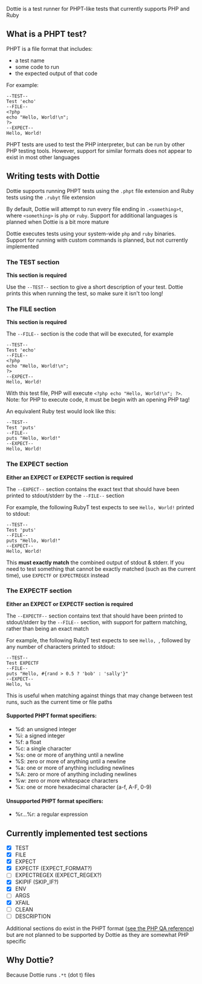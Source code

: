 ---
---
Dottie is a test runner for PHPT-like tests that currently supports PHP and Ruby

## What is a PHPT test?

PHPT is a file format that includes:

- a test name
- some code to run
- the expected output of that code

For example:

```phpt
--TEST--
Test 'echo'
--FILE--
<?php
echo "Hello, World!\n";
?>
--EXPECT--
Hello, World!
```

PHPT tests are used to test the PHP interpreter, but can be run by other PHP testing tools. However, support for similar formats does not appear to exist in most other languages

## Writing tests with Dottie

Dottie supports running PHPT tests using the `.phpt` file extension and Ruby tests using the `.rubyt` file extension

By default, Dottie will attempt to run every file ending in `.<something>t`, where `<something>` is `php` or `ruby`. Support for additional languages is planned when Dottie is a bit more mature

Dottie executes tests using your system-wide `php` and `ruby` binaries. Support for running with custom commands is planned, but not currently implemented

### The TEST section

**This section is required**

Use the `--TEST--` section to give a short description of your test. Dottie prints this when running the test, so make sure it isn't too long!

### The FILE section

**This section is required**

The `--FILE--` section is the code that will be executed, for example

```phpt
--TEST--
Test 'echo'
--FILE--
<?php
echo "Hello, World!\n";
?>
--EXPECT--
Hello, World!
```

With this test file, PHP will execute `<?php echo "Hello, World!\n"; ?>`. Note: for PHP to execute code, it must be begin with an opening PHP tag!

An equivalent Ruby test would look like this:

```rubyt
--TEST--
Test 'puts'
--FILE--
puts "Hello, World!"
--EXPECT--
Hello, World!
```

### The EXPECT section

**Either an EXPECT or EXPECTF section is required**

The `--EXPECT--` section contains the exact text that should have been printed to stdout/stderr by the `--FILE--` section

For example, the following RubyT test expects to see `Hello, World!` printed to stdout:

```rubyt
--TEST--
Test 'puts'
--FILE--
puts "Hello, World!"
--EXPECT--
Hello, World!
```

This **must exactly match** the combined output of stdout & stderr. If you need to test something that cannot be exactly matched (such as the current time), use `EXPECTF` or `EXPECTREGEX` instead

### The EXPECTF section

**Either an EXPECT or EXPECTF section is required**

The `--EXPECTF--` section contains text that should have been printed to stdout/stderr by the `--FILE--` section, with support for pattern matching, rather than being an exact match

For example, the following RubyT test expects to see `Hello, `, followed by any number of characters printed to stdout:

```rubyt
--TEST--
Test EXPECTF
--FILE--
puts "Hello, #{rand > 0.5 ? 'bob' : 'sally'}"
--EXPECT--
Hello, %s
```

This is useful when matching against things that may change between test runs, such as the current time or file paths

#### Supported PHPT format specifiers:

- %d: an unsigned integer
- %i: a signed integer
- %f: a float
- %c: a single character
- %s: one or more of anything until a newline
- %S: zero or more of anything until a newline
- %a: one or more of anything including newlines
- %A: zero or more of anything including newlines
- %w: zero or more whitespace characters
- %x: one or more hexadecimal character (a-f, A-F, 0-9)

#### Unsupported PHPT format specifiers:

- %r...%r: a regular expression

## Currently implemented test sections

- [x] TEST
- [x] FILE
- [x] EXPECT
- [x] EXPECTF (EXPECT_FORMAT?)
- [ ] EXPECTREGEX (EXPECT_REGEX?)
- [x] SKIPIF (SKIP_IF?)
- [x] ENV
- [ ] ARGS
- [x] XFAIL
- [ ] CLEAN
- [ ] DESCRIPTION

Additional sections do exist in the PHPT format ([see the PHP QA reference](https://qa.php.net/phpt_details.php)) but are not planned to be supported by Dottie as they are somewhat PHP specific

## Why Dottie?

Because Dottie runs `.*t` (dot t) files
